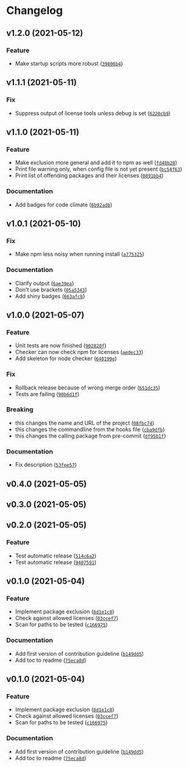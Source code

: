 # Changelog

<!--next-version-placeholder-->

## v1.2.0 (2021-05-12)
### Feature
* Make startup scripts more robust ([`39806b4`](https://github.com/nbyl/pre-commit-license-checks/commit/39806b4df67ac48da9d83795148ee2142111d7c2))

## v1.1.1 (2021-05-11)
### Fix
* Suppress output of license tools unless debug is set ([`6220cb9`](https://github.com/nbyl/pre-commit-license-checks/commit/6220cb9cea4c957a92a7d04475a1386b6d7ee0a7))

## v1.1.0 (2021-05-11)
### Feature
* Make exclusion more general and add it to npm as well ([`fd48b28`](https://github.com/nbyl/pre-commit-license-checks/commit/fd48b28badbbcb10524e36506dd17cce818ad171))
* Print file warning only, when config file is not yet present ([`bc54f63`](https://github.com/nbyl/pre-commit-license-checks/commit/bc54f630571296b27ce6dbb1961f674c53ede600))
* Print list of offending packages and their licenses ([`0891bb4`](https://github.com/nbyl/pre-commit-license-checks/commit/0891bb48dc9ef9f3ca85d4fc88466d2f7a59db72))

### Documentation
* Add badges for code climate ([`6b92adb`](https://github.com/nbyl/pre-commit-license-checks/commit/6b92adb9ae43c11889f60f32d2bce389c76283a9))

## v1.0.1 (2021-05-10)
### Fix
* Make npm less noisy when running install ([`a775325`](https://github.com/nbyl/pre-commit-license-checks/commit/a775325c591c14712644de73cadd79a63bac1887))

### Documentation
* Clarify output ([`6ae39ea`](https://github.com/nbyl/pre-commit-license-checks/commit/6ae39ead5b585522d50ab6534675316fb2e19317))
* Don't use brackets ([`05a5343`](https://github.com/nbyl/pre-commit-license-checks/commit/05a5343713e62b4db9808df351960f788d939f48))
* Add shiny badges ([`663afcb`](https://github.com/nbyl/pre-commit-license-checks/commit/663afcb50377785abacf0cb66312393e82bdf6b9))

## v1.0.0 (2021-05-07)
### Feature
* Unit tests are now finished ([`902820f`](https://github.com/nbyl/pre-commit-license-checks/commit/902820f792d68ac532f38f34ab074df7796c42ba))
* Checker can now check npm for licenses ([`aedec33`](https://github.com/nbyl/pre-commit-license-checks/commit/aedec33aea8c5c5dfa6390b5777e7f08c4feb715))
* Add skeleton for node checker ([`640199e`](https://github.com/nbyl/pre-commit-license-checks/commit/640199e2277be1eaf2b57c9a8642f918656ee7a9))

### Fix
* Rollback release because of wrong merge order ([`651dc35`](https://github.com/nbyl/pre-commit-license-checks/commit/651dc35af0ae2e227ca1b4fe89286aa076c72ced))
* Tests are failing ([`90b6d1f`](https://github.com/nbyl/pre-commit-license-checks/commit/90b6d1f3549f4f13d7ca705c4bec98cd6f101182))

### Breaking
* this changes the name and URL of the project  ([`08fbc74`](https://github.com/nbyl/pre-commit-license-checks/commit/08fbc74490549cea939d67f76cdab4d6f836c54a))
* this changes the commandline from the hooks file  ([`cba9dfb`](https://github.com/nbyl/pre-commit-license-checks/commit/cba9dfb5d33c77f4e66c28e7090265d0a6c0a0f5))
* this changes the calling package from pre-commit  ([`df95b1f`](https://github.com/nbyl/pre-commit-license-checks/commit/df95b1f3dc76439fe4f294b9b00ed3555fae17bc))

### Documentation
* Fix description ([`53fee57`](https://github.com/nbyl/pre-commit-license-checks/commit/53fee575f66a79ef58ead418fb095b8d9eb32012))

## v0.4.0 (2021-05-05)


## v0.3.0 (2021-05-05)


## v0.2.0 (2021-05-05)
### Feature
* Test automatic release ([`514c6a2`](https://github.com/nbyl/pre-commit-license-checks/commit/514c6a2eae7300c7f5bcc9f32d488ccc5c5412ed))
* Test automatic release ([`9407591`](https://github.com/nbyl/pre-commit-license-checks/commit/94075914bc2262ac9b10b697a2a98a0fb667bc30))

## v0.1.0 (2021-05-04)
### Feature
* Implement package exclusion ([`8d1e1c8`](https://github.com/nbyl/pre-commit-license-checks/commit/8d1e1c86346ceda5a218c455c09fb671fdb1e2aa))
* Check against allowed licenses ([`03ccef7`](https://github.com/nbyl/pre-commit-license-checks/commit/03ccef787f1760da6b516f8c47fa72dae378a596))
* Scan for paths to be tested ([`c166975`](https://github.com/nbyl/pre-commit-license-checks/commit/c166975eb6276bd7a2c1f21a0bf2c68c806d0e9b))

### Documentation
* Add first version of contribution guideline ([`b149dd5`](https://github.com/nbyl/pre-commit-license-checks/commit/b149dd5be2f30f5b84b9895b4b4248aebd1fc5e2))
* Add toc to readme ([`75eca8d`](https://github.com/nbyl/pre-commit-license-checks/commit/75eca8dae8fd1a69c2567f3dcf0e85485b176aa9))

## v0.1.0 (2021-05-04)
### Feature
* Implement package exclusion ([`8d1e1c8`](https://github.com/nbyl/pre-commit-license-checks/commit/8d1e1c86346ceda5a218c455c09fb671fdb1e2aa))
* Check against allowed licenses ([`03ccef7`](https://github.com/nbyl/pre-commit-license-checks/commit/03ccef787f1760da6b516f8c47fa72dae378a596))
* Scan for paths to be tested ([`c166975`](https://github.com/nbyl/pre-commit-license-checks/commit/c166975eb6276bd7a2c1f21a0bf2c68c806d0e9b))

### Documentation
* Add first version of contribution guideline ([`b149dd5`](https://github.com/nbyl/pre-commit-license-checks/commit/b149dd5be2f30f5b84b9895b4b4248aebd1fc5e2))
* Add toc to readme ([`75eca8d`](https://github.com/nbyl/pre-commit-license-checks/commit/75eca8dae8fd1a69c2567f3dcf0e85485b176aa9))
